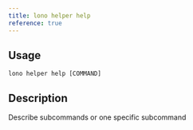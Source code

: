 ```yaml
---
title: lono helper help
reference: true
---
```


## Usage

    lono helper help [COMMAND]

## Description

Describe subcommands or one specific subcommand



